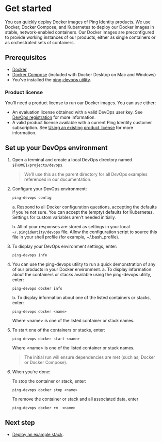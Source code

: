 # Get started

You can quickly deploy Docker images of Ping Identity products. We use Docker, Docker Compose, and Kubernetes to deploy our Docker images in stable, network-enabled containers. Our Docker images are preconfigured to provide working instances of our products, either as single containers or as orchestrated sets of containers.  

## Prerequisites

* [Docker](https://docs.docker.com/install/)
* [Docker Compose](https://docs.docker.com/compose/install/) (included with Docker Desktop on Mac and Windows)
* You've installed the [ping-devops utility](pingDevopsUtil.md#installation).

### Product license

You'll need a product license to run our Docker images. You can use either:

* An evaluation license obtained with a valid DevOps user key. See [DevOps registration](devopsRegistration.md) for more information.
* A valid product license available with a current Ping Identity customer subscription. See [Using an existing product license](https://pingidentity-devops.gitbook.io/devops/getstarted/existinglicense) for more information.

## Set up your DevOps environment

1. Open a terminal and create a local DevOps directory named `${HOME}/projects/devops`.

   > We'll use this as the parent directory for all DevOps examples referenced in our documentation.

2. Configure your DevOps environment:  

    ```bash
    ping-devops config
    ``` 

   a. Respond to all Docker configuration questions, accepting the defaults if you're not sure.  You can accept the (empty) defaults for Kubernetes. Settings for custom variables aren't needed initially.

   b. All of your responses are stored as settings in your local `~/.pingidentity/devops` file. Allow the configuration script to source this file in your shell profile (for example, ~/.bash_profile).

3. To display your DevOps environment settings, enter:

   ```shell
   ping-devops info
   ```

4. You can use the ping-devops utility to run a quick demonstration of any of our products in your Docker environment. 
   a. To display information about the containers or stacks available using the ping-devops utility, enter:

   ```shell
   ping-devops docker info
   ```

   b. To display information about one of the listed containers or stacks, enter:

   ```shell
   ping-devops docker <name>
   ```

   Where \<name> is one of the listed container or stack names.

5. To start one of the containers or stacks, enter:

    ```shell
    ping-devops docker start <name>
    ```

   Where \<name> is one of the listed container or stack names.

     > The initial run will ensure dependencies are met (such as, Docker or Docker Compose).

6. When you're done:

   To stop the container or stack, enter:

    ```shell
    ping-devops docker stop <name>
    ```

    To remove the container or stack and all associated data, enter

    ```shell
    ping-devops docker rm  <name> 
    ```

## Next step

* [Deploy an example stack](getStartedWithGitRepo.md).

